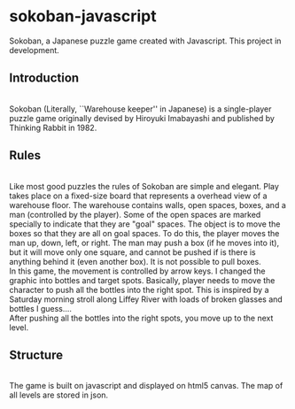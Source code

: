 # sokoban-javascript
Sokoban, a Japanese puzzle game created with Javascript. 
This project in development.
<p>
<h2>Introduction</h2> <br/>
Sokoban (Literally, ``Warehouse keeper'' in Japanese) is a single-player puzzle game originally devised by Hiroyuki Imabayashi and published by Thinking Rabbit in 1982. 
</p>
<p>
<h2>Rules </h2> <br/>
Like most good puzzles the rules of Sokoban are simple and elegant. Play takes place on a fixed-size board that represents a overhead view of a warehouse floor. The warehouse contains walls, open spaces, boxes, and a man (controlled by the player). Some of the open spaces are marked specially to indicate that they are "goal" spaces. The object is to move the boxes so that they are all on goal spaces. To do this, the player moves the man up, down, left, or right. The man may push a box (if he moves into it), but it will move only one square, and cannot be pushed if is there is anything behind it (even another box). It is not possible to pull boxes.<br/>
In this game, the movement is controlled by arrow keys. I changed the graphic into bottles and target spots. Basically, player needs to move the character to push all the bottles into the right spot. This is inspired by a Saturday morning stroll along Liffey River with loads of broken glasses and bottles I guess....<br/>
After pushing all the bottles into the right spots, you move up to the next level.
</p>
<p>
<h2>Structure </h2> <br/>
The game is built on javascript and displayed on html5 canvas.
The map of all levels are stored in json.
</p>
